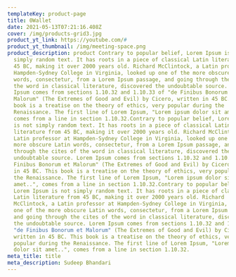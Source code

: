 ```yaml
---
templateKey: product-page
title: 0Wallet
date: 2021-05-13T07:21:16.408Z
cover: /img/products-grid3.jpg
product_yt_link: https://youtube.com/#
product_yt_thumbnail: /img/meeting-space.png
product_description: product Contrary to popular belief, Lorem Ipsum is not
  simply random text. It has roots in a piece of classical Latin literature from
  45 BC, making it over 2000 years old. Richard McClintock, a Latin professor at
  Hampden-Sydney College in Virginia, looked up one of the more obscure Latin
  words, consectetur, from a Lorem Ipsum passage, and going through the cites of
  the word in classical literature, discovered the undoubtable source. Lorem
  Ipsum comes from sections 1.10.32 and 1.10.33 of "de Finibus Bonorum et
  Malorum" (The Extremes of Good and Evil) by Cicero, written in 45 BC. This
  book is a treatise on the theory of ethics, very popular during the
  Renaissance. The first line of Lorem Ipsum, "Lorem ipsum dolor sit amet..",
  comes from a line in section 1.10.32.Contrary to popular belief, Lorem Ipsum
  is not simply random text. It has roots in a piece of classical Latin
  literature from 45 BC, making it over 2000 years old. Richard McClintock, a
  Latin professor at Hampden-Sydney College in Virginia, looked up one of the
  more obscure Latin words, consectetur, from a Lorem Ipsum passage, and going
  through the cites of the word in classical literature, discovered the
  undoubtable source. Lorem Ipsum comes from sections 1.10.32 and 1.10.33 of "de
  Finibus Bonorum et Malorum" (The Extremes of Good and Evil) by Cicero, written
  in 45 BC. This book is a treatise on the theory of ethics, very popular during
  the Renaissance. The first line of Lorem Ipsum, "Lorem ipsum dolor sit
  amet..", comes from a line in section 1.10.32.Contrary to popular belief,
  Lorem Ipsum is not simply random text. It has roots in a piece of classical
  Latin literature from 45 BC, making it over 2000 years old. Richard
  McClintock, a Latin professor at Hampden-Sydney College in Virginia, looked up
  one of the more obscure Latin words, consectetur, from a Lorem Ipsum passage,
  and going through the cites of the word in classical literature, discovered
  the undoubtable source. Lorem Ipsum comes from sections 1.10.32 and 1.10.33 of
  "de Finibus Bonorum et Malorum" (The Extremes of Good and Evil) by Cicero,
  written in 45 BC. This book is a treatise on the theory of ethics, very
  popular during the Renaissance. The first line of Lorem Ipsum, "Lorem ipsum
  dolor sit amet..", comes from a line in section 1.10.32.
meta_title: title
meta_description: Sudeep Bhandari
---
```

